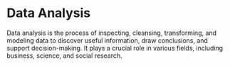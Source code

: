 # Data Analysis
Data analysis is the process of inspecting, cleansing, transforming, and modeling data to discover useful information, draw conclusions, and support decision-making. It plays a crucial role in various fields, including business, science, and social research.

